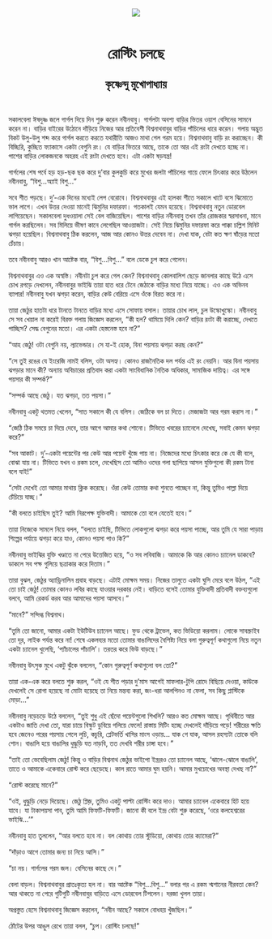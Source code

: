 <div align=center> <img src="../../metadata/images/rabibasariya/রোস্টিং-চলছে-কৃষ্ণেন্দু-মুখোপাধ্যায়.jpg" align="center"></div><br><h1 align=center>রোস্টিং চলছে</h1>
<h2 align=center>কৃষ্ণেন্দু মুখোপাধ্যায়</h2><br>

সকালবেলা ঈষদুষ্ণ জলে গার্গল দিয়ে দিন শুরু করেন নবীনবাবু। গার্গলটা অবশ্য বাড়ির ভিতর ওয়াশ বেসিনের সামনে করেন না। বাড়ির বাইরের উঠোনে দাঁড়িয়ে নিজের আর প্রতিবেশী বিশ্বনাথবাবুর বাড়ির পাঁচিলের ধারে করেন। গলায় অদ্ভুত বিকট উলু-উলু শব্দ করে গার্গল করতে করতে যথারীতি আজও মাথা গেল গরম হয়ে। বিশ্বনাথবাবু বাড়ি রং করাচ্ছেন। কী বিচ্ছিরি, কুচ্ছিত ফ্যাকাসে একটা বেগুনি রং। যে বাড়ির ভিতরে আছে, তাকে তো আর এই রংটা দেখতে হচ্ছে না। পাশের বাড়ির লোকজনকে অহরহ এই রংটা দেখতে হবে। এটা একটা ষড়যন্ত্র!

গার্গলের শেষ পর্বে হড় হড়-ছক ছক করে দু’বার কুলকুচি করে মুখের জলটা পাঁচিলের গায়ে ফেলে চিৎকার করে উঠলেন নবীনবাবু, “বিশু…অ্যাই বিশু…”

সবে শীত পড়ছে। দু’-এক দিনের মধ্যেই লেপ বেরোবে। বিশ্বনাথবাবুর এই হালকা শীতে সকালে খাটে বসে ঝিমোতে ভাল লাগে। এখন উত্তর দেওয়া মানেই ঝিমুনির দফারফা। গতকালই যেমন হয়েছে। বিশ্বনাথবাবু নতুন ডোরবেল লাগিয়েছেন। সকালবেলা দুধওয়ালা সেই বেল বাজিয়েছিল। পাশের বাড়ির নবীনবাবু তখন তাঁর রোজকার স্বরসাধনা, মানে গার্গল করছিলেন। সব মিলিয়ে ভীষণ কানে লেগেছিল আওয়াজটা। সেই নিয়ে ঝিমুনির দফারফা করে পাক্কা চল্লিশ মিনিট ঝগড়া হয়েছিল। বিশ্বনাথবাবু ঠিক করলেন, আজ আর কোনও উত্তর দেবেন না। দেখা যাক, বেটা কত ক্ষণ ষাঁড়ের মতো চেঁচায়।

তবে নবীনবাবু আরও খান আষ্টেক বার, “বিশু…বিশু…” বলে ডেকে চুপ করে গেলেন।

বিশ্বনাথবাবুর এও এক অস্বস্তি। নবীনটা চুপ করে গেল কেন? বিশ্বনাথবাবু কোলবালিশ ছেড়ে জানলার কাছে উঠে এসে চোখ রগড়ে দেখলেন, নবীনবাবুর ভাইঝি তায়া হাত ধরে টেনে জেঠাকে বাড়ির মধ্যে নিয়ে যাচ্ছে। এও এক অভিনব ব্যাপার! নবীনবাবু যখন ঝগড়া করেন, বাড়ির কেউ বেরিয়ে এসে ওঁকে বিরত করে না।

তায়া জেঠুর হাতটা ধরে টানতে টানতে বাড়ির মধ্যে এসে সোফায় বসাল। তায়ার চোখ লাল, চুল উস্কোখুস্কো। নবীনবাবু সে সব খেয়াল না করেই বিরক্ত গলায় জিজ্ঞেস করলেন, “কী হল? থামিয়ে দিলি কেন? বাড়ির রংটা কী করাচ্ছে, দেখতে পাচ্ছিস? সেদ্ধ বেগুনের মতো। এর একটা হেস্তনেস্ত হবে না?”

“আহ জেঠু! ওটা বেগুনি নয়, ল্যাভেন্ডার। সে যা-ই হোক, বিনা পয়সায় ঝগড়া করছ কেন?”

“সে তুই রঙের যে ইংরেজি নামই বলিস, ওটা অসহ্য। কোনও রাজনৈতিক দল পর্যন্ত এই রং নেয়নি। আর বিনা পয়সায় ঝগড়ার মানে কী? অন্যায় অবিচারের প্রতিবাদ করা একটা সাংবিধানিক নৈতিক অধিকার, সামাজিক দায়িত্ব। এর সঙ্গে পয়সার কী সম্পর্ক?”

“সম্পর্ক আছে জেঠু। যত ঝগড়া, তত পয়সা।”

নবীনবাবু একটু থতমত খেলেন, “সাত সকালে কী যে বলিস। জেঠিকে বল চা দিতে। মেজাজটা আর গরম করাস না।”

“জেঠি ঠিক সময়ে চা দিয়ে দেবে, তার আগে আমার কথা শোনো। টিভিতে খবরের চ্যানেলে দেখেছ, সবাই কেমন ঝগড়া করে?”

“সব আকাট। দু’-একটা পয়েন্টের পর কেউ আর পয়েন্ট খুঁজে পায় না। নিজেদের মধ্যে চিৎকার করে কে যে কী বলে, বোঝা যায় না। টিভিতে যখন ও রকম চলে, দেখেছিস তো আমিও ওদের গলা ছাপিয়ে আসল যুক্তিগুলো কী রকম টানা বলে যাই!”

“সেটা দেখেই তো আমার মাথায় ক্লিক করেছে। ওঁরা কেউ তোমার কথা শুনতে পাচ্ছেন না, কিন্তু তুমিও পাল্লা দিয়ে চেঁচিয়ে যাচ্ছ।”

“কী বলতে চাইছিস তুই? আমি নিরপেক্ষ যুক্তিবাদী। আমাকে তো বলে যেতেই হবে।”

তায়া নিজেকে সামলে নিয়ে বলল, “বলতে চাইছি, টিভিতে লোকগুলো ঝগড়া করে পয়সা পাচ্ছে, আর তুমি যে সারা পাড়ায় শিল্পের পর্যায়ে ঝগড়া করে যাও, কোনও পয়সা পাও কি?”

নবীনবাবু ভাইঝির যুক্তি খণ্ডাতে না পেরে উত্তেজিত হয়ে, “ও সব লবিবাজি। আমাকে কি আর কোনও চ্যানেল ডাকবে? ডাকলে সব পক্ষ গুলিয়ে ছত্রাকার করে দিতাম।”

তায়া বুঝল, জেঠুর অ্যাড্রিনালিন প্রবাহ বাড়ছে। এটাই মোক্ষম সময়। নিজের তালুতে একটা ঘুসি মেরে বলে উঠল, “এই তো চাই জেঠু! তোমার কোনও লবির কাছে যাওয়ার দরকার নেই। বাড়িতে বসেই তোমার যুক্তিবাদী প্রতিবাদী বক্তব্যগুলো বলবে, আমি রেকর্ড করব আর আমাদের পয়সা আসবে।”

“মানে?” সন্দিগ্ধ বিশ্বনাথ।

“তুমি তো জানো, আমার একটা ইউটিউব চ্যানেল আছে। ফুড থেকে ট্রাভেল, কত ভিডিয়ো করলাম। লোকে সাবস্ক্রাইব তো দূর, লাইক পর্যন্ত করে না! শেষে একলব্যর মতো তোমার বাঙালিদের বৈশিষ্ট্য নিয়ে বলা গুরুত্বপূর্ণ কথাগুলো নিয়ে নতুন একটা চ্যানেল খুলেছি, ‘প্যাঁচালের পাঁচালি’। তরতর করে ভিউ বাড়ছে।”

নবীনবাবু উৎসুক মুখে একটু ঝুঁকে বললেন, “কোন গুরুত্বপূর্ণ কথাগুলো বল তো?”

তায়া এক-এক করে বলতে শুরু করল, “ওই যে শীত পড়ার দু’মাস আগেই মাফলার-টুপি রোদে বিছিয়ে দেওয়া, কাউকে দেখলেই সে রোগা হয়েছে না মোটা হয়েছে তা নিয়ে মন্তব্য করা, জং-ধরা আলপিনও না ফেলা, সব কিছু প্লাস্টিকে মোড়া…”

নবীনবাবু নড়েচড়ে উঠে বললেন, “তুই শুধু এই ছেঁদো পয়েন্টগুলো শিখলি? আরও কত মোক্ষম আছে। পৃথিবীতে আর একটাও জাতি দেখা তো, যারা চায়ে বিস্কুট ডুবিয়ে গলিয়ে ফেলে! রাস্তায় মিটিং হচ্ছে দেখলেই দাঁড়িয়ে পড়ে! শরীরের ক্ষতি হবে জেনেও পরের পয়সায় পেলে লুচি, কচুরি, প্লেটভর্তি খাসির মাংস ওড়ায়... যাক গে যাক, আসল রহস্যটা তোকে বলি শোন। বাঙালি হয়ে বাঙালির ধুদ্ধুড়ি যত নাড়বি, তত দেখবি শরীর চাঙ্গা হবে।”

“তাই তো ভেবেছিলাম জেঠু! কিন্তু ও বাড়ির বিশ্বনাথ জেঠুর ভাইপো ইন্দ্ররও তো চ্যানেল আছে, ‘ঝালে-ঝোলে বাঙালি’, তাতে ও আমাকে একেবারে রোস্ট করে ছেড়েছে। কাল রাতে আমার ঘুম হয়নি। আমার মুখচোখের অবস্থা দেখছ না?”

“রোস্ট করেছে মানে?”

“ওই, ধুদ্ধুড়ি নেড়ে দিয়েছে। জেঠু প্লিজ়, তুমিও একটু পাল্টা রোস্টিং করে দাও। আমার চ্যানেল একেবারে হিট হয়ে যাবে। যা টাকাপয়সা পাব, তুমি আমি ফিফটি-ফিফটি। জানো কী বলে ইন্দ্র বেটা শুরু করেছে, ‘ওরে কলহেশ্বরের ভাইঝি…’”

নবীনবাবু হাত তুললেন, “আর বলতে হবে না। বল কোথায় তোর স্টুডিয়ো, কোথায় তোর ক্যামেরা?”

“দাঁড়াও আগে তোমার জন্য চা নিয়ে আসি।”

“চা নয়। গার্গলের গরম জল। বেসিনের কাছে দে।”

বেলা বাড়ল। বিশ্বনাথবাবুর প্রাতঃকৃত্য হল না। বার আষ্টেক “বিশু…বিশু…” বলার পর এ রকম শ্মশানের নীরবতা কেন? আর থাকতে না পেরে গুটিগুটি নবীনবাবুর বাড়িতে এসে ডোরবেল টিপলেন। দরজা খুলল তায়া।

অপ্রস্তুত হেসে বিশ্বনাথবাবু জিজ্ঞেস করলেন, “নবীন আছে? সকালে বোধহয় খুঁজছিল।”

ঠোঁটের উপর আঙুল রেখে তায়া বলল, “চুপ। রোস্টিং চলছে!”

